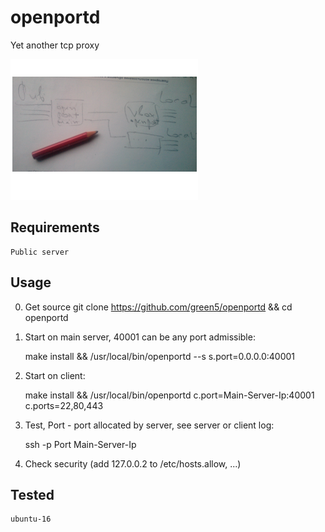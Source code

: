 # openportd
Yet another tcp proxy

![ScreenShot](https://github.com/green5/openportd/blob/master/README.png?raw=true)

## Requirements

    Public server

## Usage

0. Get source
    git clone https://github.com/green5/openportd && cd openportd

1. Start on main server, 40001 can be any port admissible:

    make install &&
    /usr/local/bin/openportd --s s.port=0.0.0.0:40001
   
2. Start on client:

    make install &&
    /usr/local/bin/openportd c.port=Main-Server-Ip:40001 c.ports=22,80,443

3. Test, Port - port allocated by server, see server or client log:

    ssh -p Port Main-Server-Ip
  
4. Check security (add 127.0.0.2 to /etc/hosts.allow, ...)

## Tested

    ubuntu-16

